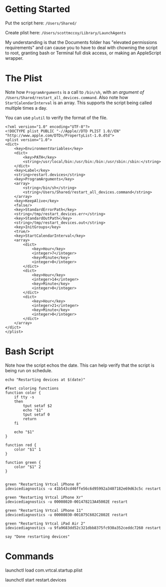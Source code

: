 # Getting Started

Put the script here: `/Users/Shared/`

Create plist here: `/Users/scottmccoy/Library/LaunchAgents`

My understanding is that the Documents folder has "elevated permissions requirements" and can cause you to have to deal with chowning the script to root, granting bash or Terminal full disk access, or making an AppleScript wrapper.


# The Plist

Note how `ProgramArguments` is a call to `/bin/sh`, with an *argument of* `/Users/Shared/restart_all_devices.command`. Also note how `StartCalendarInterval` is an array. This supports the script being called multiple times a day.

You can use `plutil` to verify the format of the file.

```
<?xml version="1.0" encoding="UTF-8"?>
<!DOCTYPE plist PUBLIC "-//Apple//DTD PLIST 1.0//EN" "http://www.apple.com/DTDs/PropertyList-1.0.dtd">
<plist version="1.0">
<dict>
	<key>EnvironmentVariables</key>
	<dict>
		<key>PATH</key>
		<string>/usr/local/bin:/usr/bin:/bin:/usr/sbin:/sbin:</string>
	</dict>
	<key>Label</key>
	<string>restart.devices</string>
	<key>ProgramArguments</key>
	<array>
		<string>/bin/sh</string>
		<string>/Users/Shared/restart_all_devices.command</string>
	</array>
	<key>KeepAlive</key>
	<false/>
	<key>StandardErrorPath</key>
	<string>/tmp/restart_devices.err</string>
	<key>StandardOutPath</key>
	<string>/tmp/restart_devices.out</string>
	<key>InitGroups</key>
	<true/>
	<key>StartCalendarInterval</key>
	<array>
		<dict>
			<key>Hour</key>
			<integer>7</integer>
			<key>Minute</key>
			<integer>0</integer>
		</dict>
		<dict>
			<key>Hour</key>
			<integer>14</integer>
			<key>Minute</key>
			<integer>0</integer>
		</dict>
		<dict>
			<key>Hour</key>
			<integer>21</integer>
			<key>Minute</key>
			<integer>0</integer>
		</dict>
	</array>
</dict>
</plist>
```


# Bash Script

Note how the script echos the date. This can help verify that the script is being run on schedule.

```
echo "Restarting devices at $(date)"

#Text coloring functions
function color {
    if tty -s
    then
        tput setaf $2
        echo "$1"
        tput setaf 0
        return
    fi
    
    echo "$1"
}

function red {
    color "$1" 1
}

function green {
    color "$1" 2
}


green "Restarting Vrtcal iPhone 8"
idevicediagnostics -u 41b543cd46ffe56c6d95992a3407182e69d63c5c restart

green "Restarting Vrtcal iPhone Xr"
idevicediagnostics -u 00008020-001478213A45002E restart

green "Restarting Vrtcal iPhone 11"
idevicediagnostics -u 00008030-001875C602C2802E restart

green "Restarting Vrtcal iPad Air 2"
idevicediagnostics -u 9fa9683dd52c321dbb8375fc930a352ceddc7260 restart

say "Done restarting devices"
```

# Commands 

launchctl load com.vrtcal.startup.plist

launchctl start restart.devices
